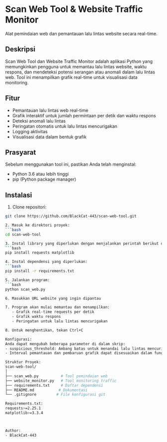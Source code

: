 # Scan Web Tool & Website Traffic Monitor

Alat pemindaian web dan pemantauan lalu lintas website secara real-time.

## Deskripsi

Scan Web Tool dan Website Traffic Monitor adalah aplikasi Python yang memungkinkan pengguna untuk memantau lalu lintas website, waktu respons, dan mendeteksi potensi serangan atau anomali dalam lalu lintas web. Tool ini menampilkan grafik real-time untuk visualisasi data monitoring.

## Fitur

- Pemantauan lalu lintas web real-time
- Grafik interaktif untuk jumlah permintaan per detik dan waktu respons  
- Deteksi anomali lalu lintas
- Peringatan otomatis untuk lalu lintas mencurigakan
- Logging aktivitas
- Visualisasi data dalam bentuk grafik

## Prasyarat

Sebelum menggunakan tool ini, pastikan Anda telah menginstal:

- Python 3.6 atau lebih tinggi
- pip (Python package manager)

## Instalasi

1. Clone repositori:
```bash
git clone https://github.com/BlackCat-443/scan-web-tool.git

2. Masuk ke direktori proyek:
```bash
cd scan-web-tool

3. Instal library yang diperlukan dengan menjalankan perintah berikut di terminal:
```bash
pip install requests matplotlib

4. Instal dependensi yang diperlukan:
```bash
pip install -r requirements.txt

5. Jalankan program:
```bash
python scan_web.py

6. Masukkan URL website yang ingin dipantau

7. Program akan mulai memantau dan menampilkan:
   - Grafik real-time requests per detik
   - Grafik waktu respons
   - Peringatan untuk lalu lintas mencurigakan

8. Untuk menghentikan, tekan Ctrl+C

Konfigurasi:
Anda dapat mengubah beberapa parameter di dalam skrip:
- suspicious_threshold: Ambang batas untuk menandai lalu lintas mencurigakan (default: 50 req/s)
- Interval pemantauan dan pembaruan grafik dapat disesuaikan dalam fungsi monitor_traffic() dan FuncAnimation()

Struktur Proyek:
scan-web-tool/
│
├── scan_web.py          # Tool pemindaian web
├── website_monitor.py   # Tool monitoring traffic
├── requirements.txt     # Daftar dependensi
├── README.md           # Dokumentasi
└── .gitignore         # File konfigurasi git

Requirements.txt:
requests>=2.25.1
matplotlib>=3.3.4



Author:
- BlackCat-443


